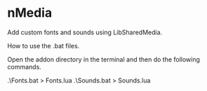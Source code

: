 # nMedia
Add custom fonts and sounds using LibSharedMedia.

How to use the .bat files.

Open the addon directory in the terminal and then do the following commands.

.\Fonts.bat > Fonts.lua
.\Sounds.bat > Sounds.lua
